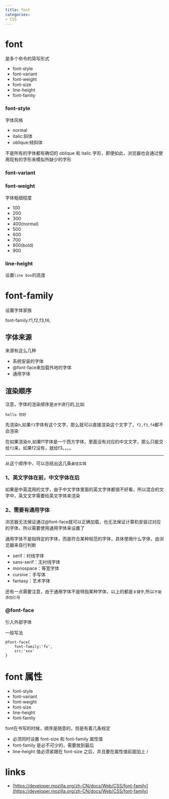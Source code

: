 ```yaml
---
title: font
categories: 
- CSS
---
```


# font

是多个命令的简写形式

- font-style
- font-variant
- font-weight
- font-size
- line-height
- font-famliy




### font-style
字体风格

- normal
- italic:斜体
- oblique:倾斜体

不是所有的字体都有确切的 oblique 和 italic 字形，即便如此，浏览器也会通过使用现有的字形来模拟所缺少的字形



### font-variant
### font-weight
字体粗细程度

- 100
- 200
- 300
- 400(normal)
- 500
- 600
- 700
- 800(bold)
- 900



### line-height

设置`line box`的高度

# font-family 

设置字体家族

font-family:f1,f2,f3,f4;

## 字体来源

来源有这么几种

- 系统安装的字体
- @font-face来加载外地的字体
- 通用字体


## 渲染顺序

注意，字体的渲染顺序是`逐字`进行的,比如

```
hello 你好
```
先渲染`h`,如果`f1`字体有这个文字，那么就可以直接渲染这个文字了，`f2,f3,f4`都不会渲染

在如果渲染`你`,如果f1字体是一个西方字体，里面没有对应的中文文字，那么只能交给`f2`来，如果f2没有，就给f3。。。。

----------------
从这个顺序中，可以总结出这几条`最佳实践`

### 1、英文字体在前，中文字体在后

如果是中英混用的文字，由于中文字体里面的英文字体都很不好看，所以混合的文字中，英文文字需要给英文字体来渲染


### 2、需要有通用字体

浏览器无法保证通过@font-face就可以正确加载，也无法保证计算机安装过对应的字体，所以需要使用通用字体来设置了


通用字体不是指特定的字体，而是符合某种规范的字体，具体使用什么字体，由浏览器来自行判断

- serif：衬线字体
- sans-serif：无衬线字体
- monospace：等宽字体
- cursive：手写体
- fantasy：艺术字体

还有一点需要注意，由于通用字体不是特指某种字体，以上的都是`关键字`,所以`不能添加引号`


### @font-face 

引入外部字体

一般写法
```
@font-face{
    font-family:'fx',
    src:'xxx'
}
```


# font 属性

- font-style
- font-variant
- font-weight
- font-size
- line-height
- font-famliy

font在书写的时候，顺序是随意的，但是有着几条规定

- 必须同时设置 font-size 和 font-family 属性值
- font-family 是必不可少的，需要放到最后
-  line-height 值必须紧跟在 font-size 之后，并且要在属性值前面加上 / 


# links
- [https://developer.mozilla.org/zh-CN/docs/Web/CSS/font-family](https://developer.mozilla.org/zh-CN/docs/Web/CSS/font-family)